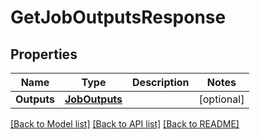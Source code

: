 # GetJobOutputsResponse

## Properties

Name | Type | Description | Notes
------------ | ------------- | ------------- | -------------
**Outputs** | [**JobOutputs**](JobOutputs.md) |  | [optional] 

[[Back to Model list]](../README.md#documentation-for-models) [[Back to API list]](../README.md#documentation-for-api-endpoints) [[Back to README]](../README.md)


